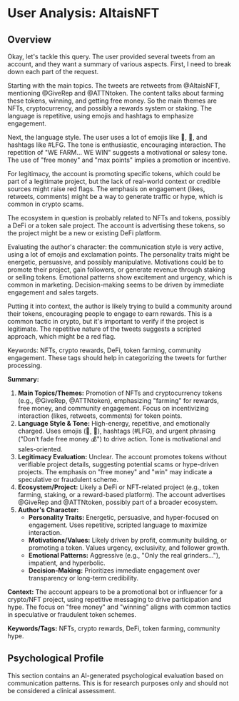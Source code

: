 # User Analysis: AltaisNFT

## Overview

<think>
Okay, let's tackle this query. The user provided several tweets from an account, and they want a summary of various aspects. First, I need to break down each part of the request.

Starting with the main topics. The tweets are retweets from @AltaisNFT, mentioning @GiveRep and @ATTNtoken. The content talks about farming these tokens, winning, and getting free money. So the main themes are NFTs, cryptocurrency, and possibly a rewards system or staking. The language is repetitive, using emojis and hashtags to emphasize engagement.

Next, the language style. The user uses a lot of emojis like 🤝, 🫡, and hashtags like #LFG. The tone is enthusiastic, encouraging interaction. The repetition of "WE FARM... WE WIN" suggests a motivational or salesy tone. The use of "free money" and "max points" implies a promotion or incentive.

For legitimacy, the account is promoting specific tokens, which could be part of a legitimate project, but the lack of real-world context or credible sources might raise red flags. The emphasis on engagement (likes, retweets, comments) might be a way to generate traffic or hype, which is common in crypto scams.

The ecosystem in question is probably related to NFTs and tokens, possibly a DeFi or a token sale project. The account is advertising these tokens, so the project might be a new or existing DeFi platform.

Evaluating the author's character: the communication style is very active, using a lot of emojis and exclamation points. The personality traits might be energetic, persuasive, and possibly manipulative. Motivations could be to promote their project, gain followers, or generate revenue through staking or selling tokens. Emotional patterns show excitement and urgency, which is common in marketing. Decision-making seems to be driven by immediate engagement and sales targets.

Putting it into context, the author is likely trying to build a community around their tokens, encouraging people to engage to earn rewards. This is a common tactic in crypto, but it's important to verify if the project is legitimate. The repetitive nature of the tweets suggests a scripted approach, which might be a red flag.

Keywords: NFTs, crypto rewards, DeFi, token farming, community engagement. These tags should help in categorizing the tweets for further processing.
</think>

**Summary:**  
1. **Main Topics/Themes:** Promotion of NFTs and cryptocurrency tokens (e.g., @GiveRep, @ATTNtoken), emphasizing "farming" for rewards, free money, and community engagement. Focus on incentivizing interaction (likes, retweets, comments) for token points.  
2. **Language Style & Tone:** High-energy, repetitive, and emotionally charged. Uses emojis (🤝, 🫡), hashtags (#LFG), and urgent phrasing ("Don’t fade free money 💰") to drive action. Tone is motivational and sales-oriented.  
3. **Legitimacy Evaluation:** Unclear. The account promotes tokens without verifiable project details, suggesting potential scams or hype-driven projects. The emphasis on "free money" and "win" may indicate a speculative or fraudulent scheme.  
4. **Ecosystem/Project:** Likely a DeFi or NFT-related project (e.g., token farming, staking, or a reward-based platform). The account advertises @GiveRep and @ATTNtoken, possibly part of a broader ecosystem.  
5. **Author's Character:**  
   - **Personality Traits:** Energetic, persuasive, and hyper-focused on engagement. Uses repetitive, scripted language to maximize interaction.  
   - **Motivations/Values:** Likely driven by profit, community building, or promoting a token. Values urgency, exclusivity, and follower growth.  
   - **Emotional Patterns:** Aggressive (e.g., "Only the real grinders..."), impatient, and hyperbolic.  
   - **Decision-Making:** Prioritizes immediate engagement over transparency or long-term credibility.  

**Context:** The account appears to be a promotional bot or influencer for a crypto/NFT project, using repetitive messaging to drive participation and hype. The focus on "free money" and "winning" aligns with common tactics in speculative or fraudulent token schemes.  

**Keywords/Tags:** NFTs, crypto rewards, DeFi, token farming, community hype.

## Psychological Profile

This section contains an AI-generated psychological evaluation based on communication patterns. This is for research purposes only and should not be considered a clinical assessment.